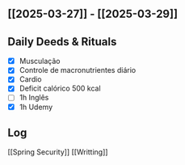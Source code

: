 ## [[2025-03-27]] - [[2025-03-29]]

## Daily Deeds & Rituals

- [x] Musculação 
- [x] Controle de macronutrientes diário
- [x] Cardio
- [x] Deficit calórico 500 kcal
- [ ] 1h Inglês
- [x] 1h Udemy
## Log

[[Spring Security]] 
[[Writting]] 